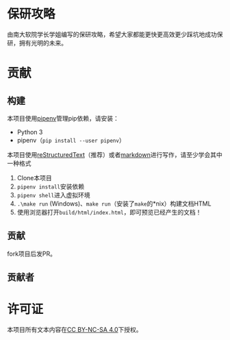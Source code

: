 # 保研攻略

由南大软院学长学姐编写的保研攻略，希望大家都能更快更高效更少踩坑地成功保研，拥有光明的未来。

# 贡献

## 构建

本项目使用[pipenv](https://pipenv.kennethreitz.org/en/latest/)管理pip依赖，请安装：

- Python 3
- pipenv（`pip install --user pipenv`）

本项目使用[reStructuredText](http://docutils.sourceforge.net/rst.html)（推荐）或者[markdown](https://www.markdownguide.org/)进行写作，请至少学会其中一种格式

1. Clone本项目
2. `pipenv install`安装依赖
3. `pipenv shell`进入虚拟环境
4. `.\make run` (Windows)、`make run`（安装了`make`的*nix）构建文档HTML
5. 使用浏览器打开`build/html/index.html`，即可预览已经产生的文档！

## 贡献

fork项目后发PR。

## 贡献者

# 许可证

本项目所有文本内容在[CC BY-NC-SA 4.0](https://creativecommons.org/licenses/by-nc-sa/4.0/)下授权。